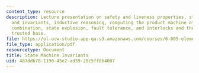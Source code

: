 ```yaml
---
content_type: resource
description: Lecture presentation on safety and liveness properties, state properties
  and invariants, inductive reasoning, computing the product machine of a parallel
  combination, state explosion, fault tolerance, and interlocks and the idea of a
  trusted base.
file: https://ol-ocw-studio-app-qa.s3.amazonaws.com/courses/6-005-elements-of-software-construction-fall-2008/487ddb78119045e2ad5928c5ff8b4007_MIT6_005f08_lec06.pdf
file_type: application/pdf
resourcetype: Document
title: State Machine Invariants
uid: 487ddb78-1190-45e2-ad59-28c5ff8b4007
---
```

